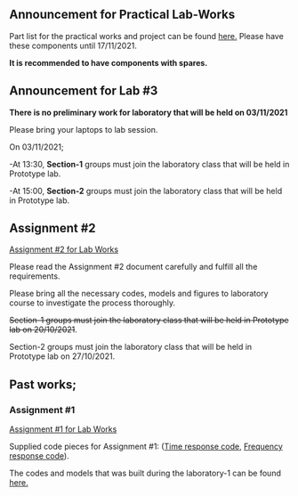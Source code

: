 ## Announcement for Practical Lab-Works

Part list for the practical works and project can be found [here.](https://github.com/mee427/mee427.github.io/blob/master/Part%20List.pdf) Please have these components until 17/11/2021.

**It is recommended to have components with spares.**

## Announcement for Lab #3

**There is no preliminary work for laboratory that will be held on 03/11/2021**

Please bring your laptops to lab session.

On 03/11/2021;

-At 13:30, **Section-1** groups must join the laboratory class that will be held in Prototype lab.

-At 15:00, **Section-2** groups must join the laboratory class that will be held in Prototype lab.

## Assignment #2

[Assignment #2 for Lab Works](https://github.com/mee427/mee427.github.io/blob/master/MEE427_Assignment2.pdf)

Please read the Assignment #2 document carefully and fulfill all the requirements. 

Please bring all the necessary codes, models and figures to laboratory course to investigate the process thoroughly.

~~Section-1 groups must join the laboratory class that will be held in Prototype lab on 20/10/2021~~.

Section-2 groups must join the laboratory class that will be held in Prototype lab on 27/10/2021.

## Past works;

### Assignment #1

[Assignment #1 for Lab Works](https://github.com/mee427/mee427.github.io/blob/master/MEE427_Assignment1.pdf)

Supplied code pieces for Assignment #1: ([Time response code](https://github.com/mee427/mee427.github.io/blob/master/feedbackSystem.py), [Frequency response code](https://github.com/mee427/mee427.github.io/blob/master/bodeDiagram.py)).

The codes and models that was built during the laboratory-1 can be found [here.](https://github.com/mee427/mee427.github.io/tree/master/Codes%20and%20Models%20for%20Assignment%201)

